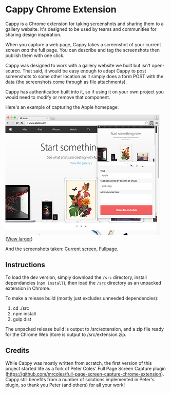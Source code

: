 Cappy Chrome Extension
=

Cappy is a Chrome extension for taking screenshots and sharing them to a gallery website. It's designed to be used by teams and communities for sharing design inspiration.

When you capture a web page, Cappy takes a screenshot of your current screen _and_ the full page. You can describe and tag the screenshots then publish them with one click.

Cappy was designed to work with a gallery website we built but isn't open-source. That said, it would be easy enough to adapt Cappy to post screenshots to some other location as it simply does a form POST with the data (the screenshots come through as file attachments).

Cappy has authentication built into it, so if using it on your own project you would need to modify or remove that component.

Here's an example of capturing the Apple homepage:

![Screenshot of Cappy capturing apple.com](/demo/screenshot-thumb.png?raw=true)   
([View larger](/demo/screenshot.png?raw=true))

And the screenshots taken: [Current screen](/demo/example-current-screen.png?raw=true),  [Fullpage](/demo/example-fullpage.png?raw=true).

Instructions
-

To load the dev version, simply download the `/src` directory, install dependancies (`npm install`), then load the `/src` directory as an unpacked extension in Chrome.

To make a release build (mostly just excludes unneeded dependencies):

1. cd ./src
2. npm install
3. gulp dist

The unpacked release build is output to /src/extension, and a zip file ready for the Chrome Web Store is output to /src/extension.zip.

Credits
-

While Cappy was mostly written from scratch, the first version of this project started life as a fork of Peter Coles'
Full Page Screen Capture plugin (https://github.com/mrcoles/full-page-screen-capture-chrome-extension). Cappy still
benefits from a number of solutions implemented in Peter's plugin, so thank you Peter (and others) for all your work!
